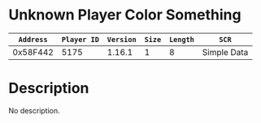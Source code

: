 # Unknown Player Color Something

| `Address` | `Player ID` | `Version` | `Size` | `Length` | `SCR` |
| ---------- | ----------- | --------- | ------ | -------- | ---- |
| 0x58F442 | 5175 | 1.16.1 | 1 | 8 | Simple Data |

# Description

No description.